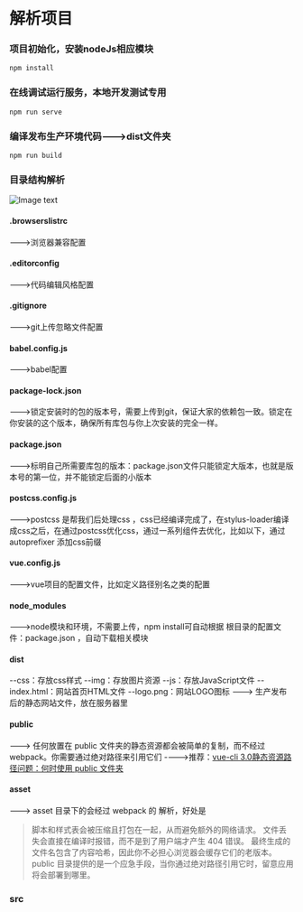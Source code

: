 # 解析项目

### 项目初始化，安装nodeJs相应模块
```
npm install
```

### 在线调试运行服务，本地开发测试专用
```
npm run serve
```

### 编译发布生产环境代码--->dist文件夹
```
npm run build
```

### 目录结构解析
![Image text](https://img-blog.csdnimg.cn/201911110928223.png?x-oss-process=image/watermark,type_ZmFuZ3poZW5naGVpdGk,shadow_10,text_aHR0cHM6Ly9ibG9nLmNzZG4ubmV0L3FhcHBsZWg=,size_16,color_FFFFFF,t_70)
#### .browserslistrc
--->浏览器兼容配置

#### .editorconfig
--->代码编辑风格配置

#### .gitignore
--->git上传忽略文件配置

#### babel.config.js
--->babel配置

#### package-lock.json
--->锁定安装时的包的版本号，需要上传到git，保证大家的依赖包一致。锁定在你安装的这个版本，确保所有库包与你上次安装的完全一样。

#### package.json
--->标明自己所需要库包的版本：package.json文件只能锁定大版本，也就是版本号的第一位，并不能锁定后面的小版本

#### postcss.config.js
--->postcss 是帮我们后处理css ，css已经编译完成了，在stylus-loader编译成css之后，在通过postcss优化css，通过一系列组件去优化，比如以下，通过autoprefixer 添加css前缀

#### vue.config.js
--->vue项目的配置文件，比如定义路径别名之类的配置

#### node_modules
--->node模块和环境，不需要上传，npm install可自动根据 根目录的配置文件：package.json ，自动下载相关模块

#### dist
--css：存放css样式
--img：存放图片资源
--js：存放JavaScript文件
--index.html：网站首页HTML文件
--logo.png：网站LOGO图标
---> 生产发布后的静态网站文件，放在服务器里

#### public
---> 任何放置在 public 文件夹的静态资源都会被简单的复制，而不经过 webpack。你需要通过绝对路径来引用它们
---->推荐：[vue-cli 3.0静态资源路径问题：何时使用 public 文件夹](https://blog.csdn.net/qappleh/article/details/103005111?utm_medium=distribute.pc_relevant.none-task-blog-BlogCommendFromBaidu-3&depth_1-utm_source=distribute.pc_relevant.none-task-blog-BlogCommendFromBaidu-3)

#### asset
---> asset 目录下的会经过 webpack 的 解析，好处是
> 脚本和样式表会被压缩且打包在一起，从而避免额外的网络请求。
> 文件丢失会直接在编译时报错，而不是到了用户端才产生 404 错误。
> 最终生成的文件名包含了内容哈希，因此你不必担心浏览器会缓存它们的老版本。
public 目录提供的是一个应急手段，当你通过绝对路径引用它时，留意应用将会部署到哪里。

### src
